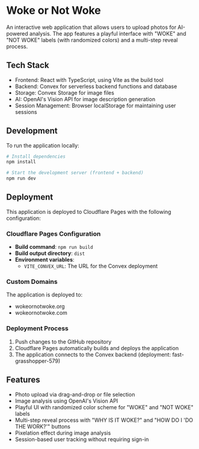 # Woke or Not Woke

An interactive web application that allows users to upload photos for AI-powered analysis. The app features a playful interface with "WOKE" and "NOT WOKE" labels (with randomized colors) and a multi-step reveal process.

## Tech Stack

- Frontend: React with TypeScript, using Vite as the build tool
- Backend: Convex for serverless backend functions and database
- Storage: Convex Storage for image files
- AI: OpenAI's Vision API for image description generation
- Session Management: Browser localStorage for maintaining user sessions

## Development

To run the application locally:

```bash
# Install dependencies
npm install

# Start the development server (frontend + backend)
npm run dev
```

## Deployment

This application is deployed to Cloudflare Pages with the following configuration:

### Cloudflare Pages Configuration

- **Build command**: `npm run build`
- **Build output directory**: `dist`
- **Environment variables**:
  - `VITE_CONVEX_URL`: The URL for the Convex deployment

### Custom Domains

The application is deployed to:
- wokeornotwoke.org
- wokeornotwoke.com

### Deployment Process

1. Push changes to the GitHub repository
2. Cloudflare Pages automatically builds and deploys the application
3. The application connects to the Convex backend (deployment: fast-grasshopper-579)

## Features

- Photo upload via drag-and-drop or file selection
- Image analysis using OpenAI's Vision API
- Playful UI with randomized color scheme for "WOKE" and "NOT WOKE" labels
- Multi-step reveal process with "WHY IS IT WOKE?" and "HOW DO I 'DO THE WORK?'" buttons
- Pixelation effect during image analysis
- Session-based user tracking without requiring sign-in
